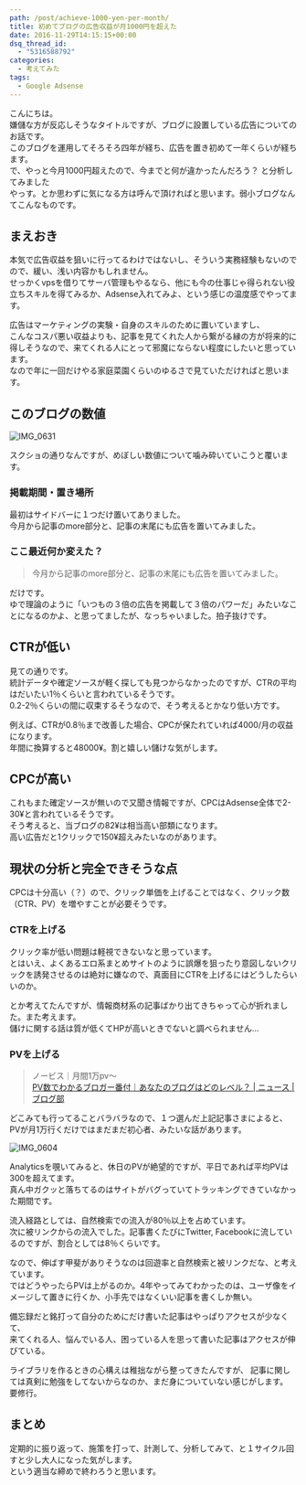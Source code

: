 ```yaml
---
path: /post/achieve-1000-yen-per-month/
title: 初めてブログの広告収益が月1000円を超えた
date: 2016-11-29T14:15:15+00:00
dsq_thread_id:
  - "5316588792"
categories:
  - 考えてみた
tags:
  - Google Adsense
---
```

こんにちは。  
嫌儲な方が反応しそうなタイトルですが、ブログに設置している広告についてのお話です。  
このブログを運用してそろそろ四年が経ち、広告を置き初めて一年くらいが経ちます。  
で、やっと今月1000円超えたので、今までと何が違かったんだろう？ と分析してみました  
やっす。とか思わずに気になる方は呼んで頂ければと思います。弱小ブログなんてこんなものです。

<!--more-->

まえおき
----------------------------------------

本気で広告収益を狙いに行ってるわけではないし、そういう実務経験もないのでので、緩い、浅い内容かもしれません。  
せっかくvpsを借りてサーバ管理もやるなら、他にも今の仕事じゃ得られない役立ちスキルを得てみるか、Adsense入れてみよ、という感じの温度感でやってます。

広告はマーケティングの実験・自身のスキルのために置いていますし、  
こんなコスパ悪い収益よりも、記事を見てくれた人から繋がる縁の方が将来的に得しそうなので、来てくれる人にとって邪魔にならない程度にしたいと思っています。  
なので年に一回だけやる家庭菜園くらいのゆるさで見ていただければと思います。

このブログの数値
----------------------------------------


![IMG_0631](./IMG_0631.png)



スクショの通りなんですが、めぼしい数値について噛み砕いていこうと覆います。

### 掲載期間・置き場所

最初はサイドバーに１つだけ置いてありました。  
今月から記事のmore部分と、記事の末尾にも広告を置いてみました。

### ここ最近何か変えた？

> 今月から記事のmore部分と、記事の末尾にも広告を置いてみました。

だけです。  
ゆで理論のように「いつもの３倍の広告を掲載して３倍のパワーだ」みたいなことになるのかよ、と思ってましたが、なっちゃいました。拍子抜けです。

CTRが低い
----------------------------------------

見ての通りです。  
統計データや確定ソースが軽く探しても見つからなかったのですが、CTRの平均はだいたい1％くらいと言われているそうです。  
0.2-2％くらいの間に収束するそうなので、そう考えるとかなり低い方です。

例えば、CTRが0.8％まで改善した場合、CPCが保たれていれば4000/月の収益になります。  
年間に換算すると48000¥。割と嬉しい儲けな気がします。

CPCが高い
----------------------------------------

これもまた確定ソースが無いので又聞き情報ですが、CPCはAdsense全体で2-30¥と言われているそうです。  
そう考えると、当ブログの82¥は相当高い部類になります。  
高い広告だと1クリックで150¥超えみたいなのがあります。

現状の分析と完全できそうな点
----------------------------------------

CPCは十分高い（？）ので、クリック単価を上げることではなく、クリック数（CTR、PV）を増やすことが必要そうです。

### CTRを上げる

クリック率が低い問題は軽視できないなと思っています。  
とはいえ、よくあるエロ系まとめサイトのように誤爆を狙ったり意図しないクリックを誘発させるのは絶対に嫌なので、真面目にCTRを上げるにはどうしたらいいのか。

とか考えてたんですが、情報商材系の記事ばかり出てきちゃって心が折れました。また考えます。  
儲けに関する話は質が低くてHPが高いときでないと調べられません…

### PVを上げる

> ノービス｜月間1万pv～  
> [PV数でわかるブロガー番付｜あなたのブログはどのレベル？ \| ニュース | ブログ部](http://ebloger.net/bloger-ranking/#1pv)

どこみても行ってることバラバラなので、１つ選んだ上記記事さまによると、PVが月1万行くだけではまだまだ初心者、みたいな話があります。


![IMG_0604](./IMG_0604.png)



Analyticsを覗いてみると、休日のPVが絶望的ですが、平日であれば平均PVは300を超えてます。  
真ん中ガクッと落ちてるのはサイトがバグっていてトラッキングできていなかった期間です。

流入経路としては、自然検索での流入が80％以上を占めています。  
次に被リンクからの流入でした。記事書くたびにTwitter, Facebookに流しているのですが、割合としては8％くらいです。

なので、伸ばす甲斐がありそうなのは回遊率と自然検索と被リンクだな、と考えています。  
ではどうやったらPVは上がるのか。4年やってみてわかったのは、ユーザ像をイメージして置きに行くか、小手先ではなくいい記事を書くしか無い。

備忘録だと銘打って自分のためにだけ書いた記事はやっぱりアクセスが少なくて、  
来てくれる人、悩んでいる人、困っている人を思って書いた記事はアクセスが伸びている。

ライブラリを作るときの心構えは稚拙ながら整ってきたんですが、 記事に関しては真剣に勉強をしてないからなのか、まだ身についていない感じがします。  
要修行。

まとめ
----------------------------------------

定期的に振り返って、施策を打って、計測して、分析してみて、と１サイクル回すと少し大人になった気がします。  
という適当な締めで終わろうと思います。
